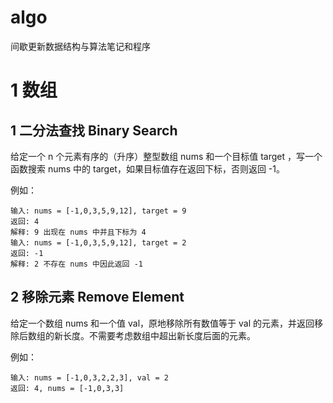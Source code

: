# algo

间歇更新数据结构与算法笔记和程序

# 1 数组

## 1 二分法查找 Binary Search

给定一个 n 个元素有序的（升序）整型数组 nums 和一个目标值 target  ，写一个函数搜索 nums 中的 target，如果目标值存在返回下标，否则返回 -1。

例如：

```
输入: nums = [-1,0,3,5,9,12], target = 9
返回: 4
解释: 9 出现在 nums 中并且下标为 4
输入: nums = [-1,0,3,5,9,12], target = 2
返回: -1
解释: 2 不存在 nums 中因此返回 -1
```

## 2 移除元素 Remove Element

给定一个数组 nums 和一个值 val，原地移除所有数值等于 val 的元素，并返回移除后数组的新长度。不需要考虑数组中超出新长度后面的元素。

例如：

```
输入: nums = [-1,0,3,2,2,3], val = 2
返回: 4, nums = [-1,0,3,3]
```